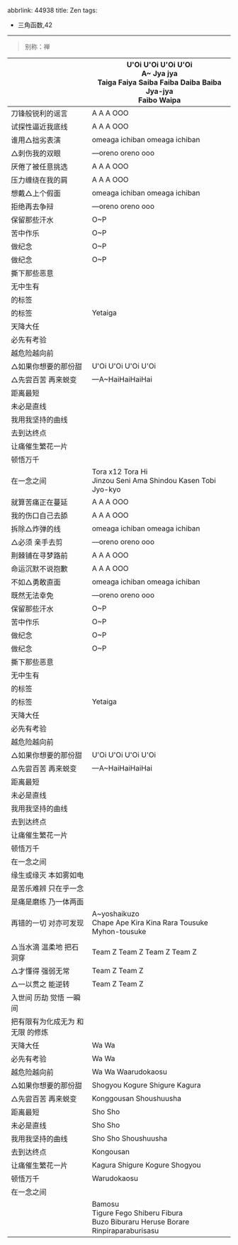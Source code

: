 abbrlink: 44938
title: Zen
tags:
  - 三角函数,42
---
> 别称：禅

|      |U'Oi U'Oi U'Oi U'Oi<br>A~ Jya jya<br>Taiga Faiya Saiba Faiba Daiba  Baiba Jya-jya<br>Faibo Waipa|
|--|--|
|刀锋般锐利的谣言|A A A OOO|
|试探性逼近我底线|A A A OOO|
|谁用△拙劣表演|omeaga ichiban omeaga ichiban|
|△刺伤我的双眼|—oreno oreno ooo|
|厌倦了被任意挑选|A A A OOO|
|压力缠绕在我的肩|A A A OOO|
|想戴△上个假面|omeaga ichiban omeaga ichiban|
|拒绝再去争辩|—oreno oreno ooo|
|保留那些汗水|O~P |
|苦中作乐|O~P |
|做纪念|O~P |
|做纪念|O~P |
|撕下那些恶意|      |
|无中生有|      |
|的标签|      |
|的标签|Yetaiga|
|天降大任|      |
|必先有考验|      |
|越危险越向前|      |
|△如果你想要的那份甜|U'Oi U'Oi U'Oi U'Oi|
|△先尝百苦 再来蜕变|—A~HaiHaiHaiHai|
|距离最短|      |
|未必是直线|      |
|我用我坚持的曲线|      |
|去到达终点|      |
|让痛催生繁花一片|      |
|顿悟万千|      |
|在一念之间|Tora x12 Tora Hi<br>Jinzou Seni Ama Shindou Kasen Tobi Jyo-kyo|
|就算苦痛正在蔓延|A A A OOO|
|我的伤口自己去舔|A A A OOO|
|拆除△炸弹的线|omeaga ichiban omeaga ichiban|
|△必须 亲手去剪|—oreno oreno ooo|
|荆棘铺在寻梦路前|A A A OOO|
|命运沉默不说抱歉|A A A OOO|
|不如△勇敢直面|omeaga ichiban omeaga ichiban|
|既然无法幸免|—oreno oreno ooo|
|保留那些汗水|O~P |
|苦中作乐|O~P |
|做纪念|O~P |
|做纪念|O~P |
|撕下那些恶意|      |
|无中生有|      |
|的标签|      |
|的标签|Yetaiga|
|天降大任|      |
|必先有考验|      |
|越危险越向前|      |
|△如果你想要的那份甜|U'Oi U'Oi U'Oi U'Oi|
|△先尝百苦 再来蜕变|—A~HaiHaiHaiHai|
|距离最短|      |
|未必是直线|      |
|我用我坚持的曲线|      |
|去到达终点|      |
|让痛催生繁花一片|      |
|顿悟万千|      |
|在一念之间|      |
|缘生或缘灭 本如雾如电|      |
|是苦乐难辨 只在乎一念|      |
|是痛是磨练 乃一体两面|      |
|再错的一切 对亦可发现|A~yoshaikuzo<br>Chape Ape Kira Kina Rara Tousuke Myhon-tousuke|
|      |      |
|△当水滴 温柔地 把石洞穿|Team Z Team Z Team Z Team Z|
|△才懂得 强弱无常|Team Z Team Z|
|△一以贯之 能逆转|Team Z Team Z|
|入世间 历劫 觉悟 一瞬间|      |
|把有限有为化成无为 和无限 的修炼|      |
|天降大任|Wa Wa|
|必先有考验|Wa Wa|
|越危险越向前|Wa Wa Waarudokaosu|
|△如果你想要的那份甜|Shogyou Kogure Shigure Kagura|
|△先尝百苦 再来蜕变|Konggousan Shoushuusha|
|距离最短|Sho Sho|
|未必是直线|Sho Sho |
|我用我坚持的曲线|Sho Sho Shoushuusha|
|去到达终点|Kongousan|
|让痛催生繁花一片|Kagura Shigure Kogure Shogyou|
|顿悟万千|Warudokaosu|
|在一念之间|      |
|      |Bamosu<br>Tigure Fego Shiberu Fibura<br>Buzo Biburaru Heruse Borare<br>Rinpiraparaburisasu|